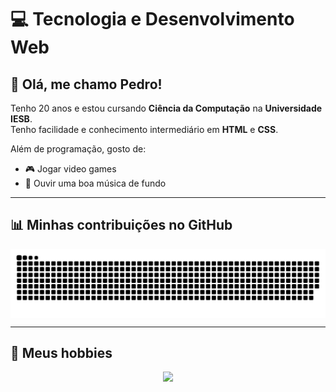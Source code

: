 # 💻 Tecnologia e Desenvolvimento Web

## 👋 Olá, me chamo Pedro!

Tenho 20 anos e estou cursando **Ciência da Computação** na **Universidade IESB**.  
Tenho facilidade e conhecimento intermediário em **HTML** e **CSS**.  

Além de programação, gosto de:  
- 🎮 Jogar video games  
- 🎵 Ouvir uma boa música de fundo  

---

## 📊 Minhas contribuições no GitHub

<p align="center">
  <picture>
    <source media="(prefers-color-scheme: dark)" srcset="https://raw.githubusercontent.com/mari4souza/mari4souza/output/github-contribution-grid-snake-dark.svg">
    <source media="(prefers-color-scheme: light)" srcset="https://raw.githubusercontent.com/mari4souza/mari4souza/output/github-contribution-grid-snake-dark.svg">
    <img align="center" alt="GitHub contribution grid snake animation" src="https://raw.githubusercontent.com/mari4souza/mari4souza/output/github-contribution-grid-snake.svg">
  </picture>
</p>

---

## 🎨 Meus hobbies

<p align="center">
<img src="https://github.com/Anmol-Baranwal/Cool-GIFs-For-GitHub/assets/74038190/4577b4e3-eb20-42ea-8088-c745981f3c82" width="300">
</p>
